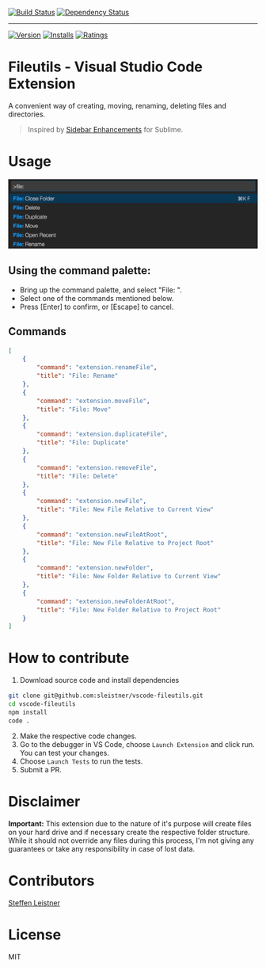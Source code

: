 [![Build Status](https://travis-ci.org/sleistner/vscode-fileutils.svg?branch=master)](https://travis-ci.org/sleistner/vscode-fileutils)
[![Dependency Status](https://gemnasium.com/badges/github.com/sleistner/vscode-fileutils.svg)](https://gemnasium.com/github.com/sleistner/vscode-fileutils)

---

[![Version](http://vsmarketplacebadge.apphb.com/version/sleistner.vscode-fileutils.svg)](https://marketplace.visualstudio.com/items?itemName=sleistner.vscode-fileutils.svg)
[![Installs](http://vsmarketplacebadge.apphb.com/installs/sleistner.vscode-fileutils.svg)](https://marketplace.visualstudio.com/items?itemName=sleistner.vscode-fileutils.svg)
[![Ratings](https://vsmarketplacebadge.apphb.com/rating/sleistner.vscode-fileutils.svg)](https://vsmarketplacebadge.apphb.com/rating/sleistner.vscode-fileutils.svg)

# Fileutils - Visual Studio Code Extension

A convenient way of creating, moving, renaming, deleting files and directories.

> Inspired by [Sidebar Enhancements](https://github.com/titoBouzout/SideBarEnhancements) for Sublime.

# Usage

![demo](images/demo.png)

## Using the command palette:

* Bring up the command palette, and select "File: ".
* Select one of the commands mentioned below.
* Press [Enter] to confirm, or [Escape] to cancel.

## Commands

```json
[
    {
        "command": "extension.renameFile",
        "title": "File: Rename"
    },
    {
        "command": "extension.moveFile",
        "title": "File: Move"
    },
    {
        "command": "extension.duplicateFile",
        "title": "File: Duplicate"
    },
    {
        "command": "extension.removeFile",
        "title": "File: Delete"
    },
    {
        "command": "extension.newFile",
        "title": "File: New File Relative to Current View"
    },
    {
        "command": "extension.newFileAtRoot",
        "title": "File: New File Relative to Project Root"
    },
    {
        "command": "extension.newFolder",
        "title": "File: New Folder Relative to Current View"
    },
    {
        "command": "extension.newFolderAtRoot",
        "title": "File: New Folder Relative to Project Root"
    }
]
```

# How to contribute

1. Download source code and install dependencies 
```bash
git clone git@github.com:sleistner/vscode-fileutils.git
cd vscode-fileutils
npm install
code .
```
2. Make the respective code changes.
3. Go to the debugger in VS Code, choose `Launch Extension` and click run. You can test your changes.
4. Choose `Launch Tests` to run the tests.
5. Submit a PR.

# Disclaimer

**Important:** This extension due to the nature of it's purpose will create
files on your hard drive and if necessary create the respective folder structure.
While it should not override any files during this process, I'm not giving any guarantees
or take any responsibility in case of lost data. 

# Contributors

[Steffen Leistner](https://github.com/sleistner)

# License

MIT

